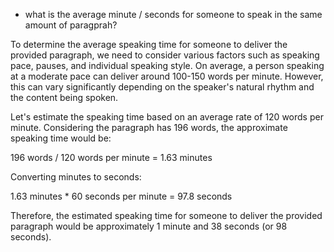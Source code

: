 - what is the average minute / seconds for someone to speak in the same amount of paragprah?

To determine the average speaking time for someone to deliver the provided paragraph, we need to consider various factors such as speaking pace, pauses, and individual speaking style. On average, a person speaking at a moderate pace can deliver around 100-150 words per minute. However, this can vary significantly depending on the speaker's natural rhythm and the content being spoken.

Let's estimate the speaking time based on an average rate of 120 words per minute. Considering the paragraph has 196 words, the approximate speaking time would be:

196 words / 120 words per minute = 1.63 minutes

Converting minutes to seconds:

1.63 minutes * 60 seconds per minute = 97.8 seconds

Therefore, the estimated speaking time for someone to deliver the provided paragraph would be approximately 1 minute and 38 seconds (or 98 seconds).